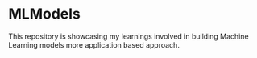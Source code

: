 # MLModels
This repository is showcasing my learnings involved in building Machine Learning models more application based approach.
